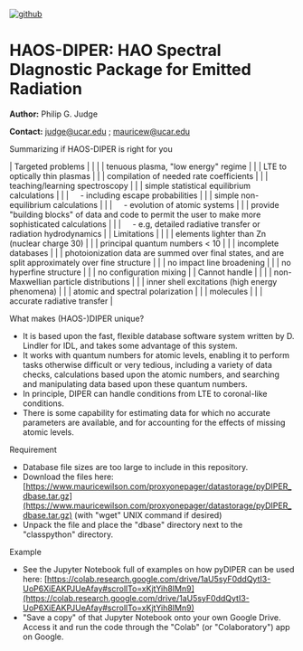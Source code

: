 [![github](https://img.shields.io/badge/NASA%20ADS-1994ESASP.373...67J-red)](https://articles.adsabs.harvard.edu/pdf/1994ESASP.373...67J)

# HAOS-DIPER: HAO Spectral DIagnostic Package for Emitted Radiation

**Author:** Philip G. Judge

**Contact:** judge@ucar.edu ; mauricew@ucar.edu



Summarizing if HAOS-DIPER is right for you

| Targeted problems |  |
|                  | tenuous plasma, "low energy" regime  |
|                  | LTE to optically thin plasmas  |
|                  | compilation of needed rate coefficients  |
|                  | teaching/learning spectroscopy  |
|                  | simple statistical equilibrium calculations  |
|                  | $\quad$- including escape probabilities  |
|                  | simple non-equilibrium calculations  |
|                  | $\quad$- evolution of atomic systems  |
|                  | provide "building blocks" of data and code to permit the user to make more sophisticated calculations  |
|                  | $\quad$- e.g, detailed radiative transfer or radiation hydrodynamics  |
| Limitations       |  |
|                  | elements lighter than Zn (nuclear charge 30)  |
|                  | principal quantum numbers < 10  |
|                  | incomplete databases  |
|                  | photoionization data are summed over final states, and are split approximately over fine structure  |
|                  | no impact line broadening  |
|                  | no hyperfine structure  |
|                  | no configuration mixing  |
| Cannot handle     |  |
|                  | non-Maxwellian particle distributions  |
|                  | inner shell excitations (high energy phenomena)  |
|                  | atomic and spectral polarization  |
|                  | molecules  |
|                  | accurate radiative transfer  |



What makes (HAOS-)DIPER unique?

- It is based upon the fast, flexible database software system written by D. Lindler for IDL, and takes some advantage of this system.
- It works with quantum numbers for atomic levels, enabling it to perform tasks otherwise difficult or very tedious, including a variety of data checks, calculations
based upon the atomic numbers, and searching and manipulating data based upon these quantum numbers.
- In principle, DIPER can handle conditions from LTE to coronal-like conditions.
- There is some capability for estimating data for which no accurate parameters are
available, and for accounting for the effects of missing atomic levels.


Requirement

- Database file sizes are too large to include in this repository.  
- Download the files here: [https://www.mauricewilson.com/proxyonepager/datastorage/pyDIPER_dbase.tar.gz](https://www.mauricewilson.com/proxyonepager/datastorage/pyDIPER_dbase.tar.gz)  (with "wget" UNIX command if desired)
- Unpack the file and place the "dbase" directory next to the "classpython" directory.


Example

- See the Jupyter Notebook full of examples on how pyDIPER can be used here: [https://colab.research.google.com/drive/1aU5syF0ddQytI3-UoP6XiEAKPJUeAfay#scrollTo=xKjtYih8IMn9](https://colab.research.google.com/drive/1aU5syF0ddQytI3-UoP6XiEAKPJUeAfay#scrollTo=xKjtYih8IMn9) 
- "Save a copy" of that Jupyter Notebook onto your own Google Drive.  Access it and run the code through the "Colab" (or "Colaboratory") app on Google.


